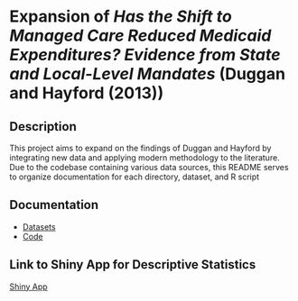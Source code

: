 # Expansion of *Has the Shift to Managed Care Reduced Medicaid Expenditures? Evidence from State and Local-Level Mandates* (Duggan and Hayford (2013))

## Description
This project aims to expand on the findings of Duggan and Hayford by integrating new data and applying modern methodology to the literature. Due to the codebase containing various data sources, this README serves to organize documentation for each directory, dataset, and R script


## Documentation
  - [Datasets](Input_Data/data_documentation.md)
  - [Code](Code/code_documentation.md)

## Link to Shiny App for Descriptive Statistics
[Shiny App](https://3z9k79-dohyun-lee.shinyapps.io/mco_tracker/)
  
  
  
